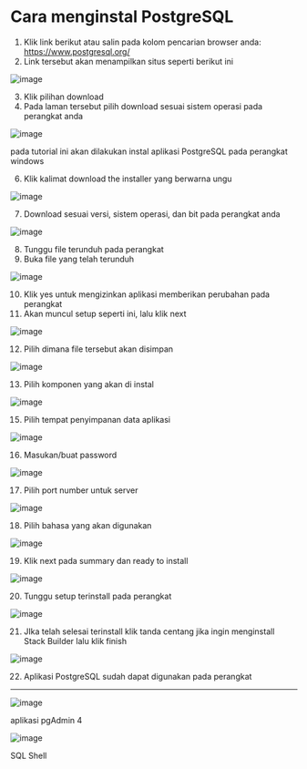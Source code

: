 # Cara menginstal PostgreSQL

1. Klik link berikut atau salin pada kolom pencarian browser anda: https://www.postgresql.org/
2. Link tersebut akan menampilkan situs seperti berikut ini

![image](https://github.com/ssyaqira/pertemuan1-basis-data/assets/148309532/7632403a-2324-4269-9700-242c86a58f03)

3. Klik pilihan download
4. Pada laman tersebut pilih download sesuai sistem operasi pada perangkat anda

![image](https://github.com/ssyaqira/pertemuan1-basis-data/assets/148309532/a82ced59-1878-47d7-b968-92403ca3e1a9)

pada tutorial ini akan dilakukan instal aplikasi PostgreSQL pada perangkat windows

6. Klik kalimat download the installer yang berwarna ungu

![image](https://github.com/ssyaqira/pertemuan1-basis-data/assets/148309532/4302a8f1-218d-43b3-af72-d20a637c8ff5)

7. Download sesuai versi, sistem operasi, dan bit pada perangkat anda

![image](https://github.com/ssyaqira/pertemuan1-basis-data/assets/148309532/fdab307a-eed0-42fb-9a2a-ac4fae7141c8)

8. Tunggu file terunduh pada perangkat
9. Buka file yang telah terunduh

![image](https://github.com/ssyaqira/pertemuan1-basis-data/assets/148309532/9156a4ec-7206-4761-b0f0-bc14c7b9ed5d)

10. Klik yes untuk mengizinkan aplikasi memberikan perubahan pada perangkat
11. Akan muncul setup seperti ini, lalu klik next

![image](https://github.com/ssyaqira/pertemuan1-basis-data/assets/148309532/21c5c375-629b-4478-b6b7-2ae2f302a82e)

12. Pilih dimana file tersebut akan disimpan

![image](https://github.com/ssyaqira/pertemuan1-basis-data/assets/148309532/840d9af8-fd27-465e-b1d5-001f60653712)

13. Pilih komponen yang akan di instal

![image](https://github.com/ssyaqira/pertemuan1-basis-data/assets/148309532/7035f912-815d-4222-91e1-defea2832142)

15. Pilih tempat penyimpanan data aplikasi

![image](https://github.com/ssyaqira/pertemuan1-basis-data/assets/148309532/9a0b1fc8-fe8f-4297-ae7b-cb28cf2c9685)

16. Masukan/buat password

![image](https://github.com/ssyaqira/pertemuan1-basis-data/assets/148309532/5dd6cd86-81d8-4688-b538-12224d000432)

17. Pilih port number untuk server

![image](https://github.com/ssyaqira/pertemuan1-basis-data/assets/148309532/ee9b6dc2-bbd1-431b-91db-be657106965c)

18. Pilih bahasa yang akan digunakan

![image](https://github.com/ssyaqira/pertemuan1-basis-data/assets/148309532/aa673802-0623-4a9b-8fcb-267588148deb)

19. Klik next pada summary dan ready to install

![image](https://github.com/ssyaqira/pertemuan1-basis-data/assets/148309532/fa311237-5c12-420c-ae8e-72e6cfb602ab)

20. Tunggu setup terinstall pada perangkat

![image](https://github.com/ssyaqira/pertemuan1-basis-data/assets/148309532/5b1b0926-2c57-41ff-af55-e137474f3dbb)

21. JIka telah selesai terinstall klik tanda centang jika ingin menginstall Stack Builder lalu klik finish

![image](https://github.com/ssyaqira/pertemuan1-basis-data/assets/148309532/5e584339-29b2-4f9d-9ca1-c29ff3a4bc28)

22. Aplikasi PostgreSQL sudah dapat digunakan pada perangkat

___

![image](https://github.com/ssyaqira/pertemuan1-basis-data/assets/148309532/69fe6039-02a4-4a17-b22c-9a1c7026c3db)

aplikasi pgAdmin 4

![image](https://github.com/ssyaqira/pertemuan1-basis-data/assets/148309532/6e712773-33bb-4f19-ad14-ef1993fac1ba)

SQL Shell
